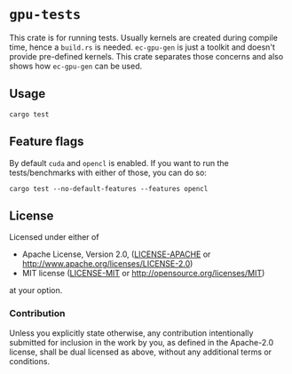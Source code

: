 # `gpu-tests`

This crate is for running tests. Usually kernels are created during compile time, hence a `build.rs` is needed. `ec-gpu-gen` is just a toolkit and doesn't provide pre-defined kernels. This crate separates those concerns and also shows how `ec-gpu-gen` can be used.

## Usage

```console
cargo test
```

## Feature flags

By default `cuda` and `opencl` is enabled. If you want to run the tests/benchmarks with either of those, you can do so:

```console
cargo test --no-default-features --features opencl
```

## License

Licensed under either of

 * Apache License, Version 2.0, ([LICENSE-APACHE](LICENSE-APACHE) or
   http://www.apache.org/licenses/LICENSE-2.0)
 * MIT license ([LICENSE-MIT](LICENSE-MIT) or http://opensource.org/licenses/MIT)

at your option.

### Contribution

Unless you explicitly state otherwise, any contribution intentionally
submitted for inclusion in the work by you, as defined in the Apache-2.0
license, shall be dual licensed as above, without any additional terms or
conditions.
